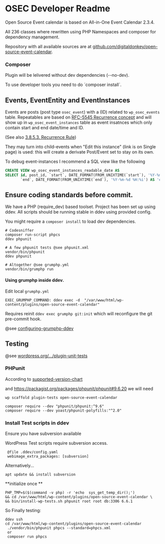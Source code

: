 # OSEC Developer Readme

Open Source Event calendar is based on All-in-One Event Calendar 2.3.4. 

All 236 classes where rewritten using PHP Namespaces and composer for dependency management. 

Repository with all available sources are at [github.com/digitaldonkey/open-source-event-calendar](https://github.com/digitaldonkey/open-source-event-calendar).

### Composer

Plugin will be lelivered without dev dependencies (--no-dev). 

To use developer tools you need to do ´composer install´. 

## Events, EventEntity and EventInstances

Events are posts (post type `osec_event`) with a (ID) related to `wp_osec_events` table.
Repeatables are based on [RFC-5545 Recurrence concept](https://devguide.calconnect.org/iCalendar-Topics/Recurrences/) 
and will show up in `wp_osec_event_instances` table as event insatnces which only contain start and end date/time and ID. 

(See also [3.8.5.3. Recurrence Rule](https://icalendar.org/iCalendar-RFC-5545/3-8-5-3-recurrence-rule.html))

They may turn into child-events when "Edit this instance" (link is on Single page) is used: this will create a derivate Post/Event set to stay on its own.  

To debug event-instances I recommend a SQL view like the following

```sql
CREATE VIEW wp_osec_event_instances_readable_date AS
SELECT id, post_id, `start`, DATE_FORMAT(FROM_UNIXTIME(`start`), '%Y-%m-%d %H:%i') AS 'start_formatted',
       `end`, DATE_FORMAT(FROM_UNIXTIME(`end`), '%Y-%m-%d %H:%i') AS 'end_formatted' FROM wp_osec_event_instances;
```


## Ensure coding standards before commit. 

We have a PHP (require_dev) based toolset.
Project has been set up using ddev. All scripts should be running stable in ddev using provided config.

You might require a `composer install` to load dev dependencies.


```
# Codesniffer 
composer run-script phpcs
ddev phpunit

# A few phpunit tests @see phpunit.xml 
vendor/bin/phpunit
ddev phpunit

# Altogether @see grumphp.yml
vendor/bin/grumphp run
```

#### Using grumphp inside ddev.

Edit local `grumphp.yml`

```
EXEC_GRUMPHP_COMMAND: ddev exec -d  "/var/www/html/wp-content/plugins/open-source-event-calendar"
```
Requires reinit `ddev exec grumphp git:init` which will reconfigure the git pre-commit hook.

@see [configuring-grumphp-ddev](https://www.patrickvanefferen.nl/blog/configuring-grumphp-ddev)

## Testing 

@see [wordpress.org/.../plugin-unit-tests](https://make.wordpress.org/cli/handbook/misc/plugin-unit-tests/)

### PHPunit 

According to [supported-version-chart](https://make.wordpress.org/core/handbook/references/phpunit-compatibility-and-wordpress-versions/#supported-version-chart)

and https://packagist.org/packages/phpunit/phpunit#9.6.20 
we will need 

```
wp scaffold plugin-tests open-source-event-calendar

composer require --dev "phpunit/phpunit:^9.6"
composer require --dev yoast/phpunit-polyfills:"^2.0"

```


### Install Test scripts in ddev 

Ensure you have subversion available 

WordPress Test scripts require subversion access. 

```
 @file .ddev/config.yaml
 webimage_extra_packages: [subversion]
```

Alternatively... 

```
apt update && install subversion 
```

**initialize once **

```
PHP_TMP=$($(command -v php) -r 'echo  sys_get_temp_dir();')
&& cd /var/www/html/wp-content/plugins/open-source-event-calendar \
&& bin/install-wp-tests.sh phpunit root root db:3306 6.6.1
```


So Finally testing: 

```
ddev ssh 
cd /var/www/html/wp-content/plugins/open-source-event-calendar
 ./vendor/bin/phpunit phpcs --standard=phpcs.xml
 or 
 composer run phpcs
```
